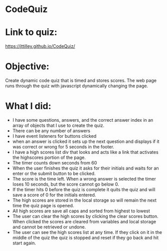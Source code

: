 # CodeQuiz

# Link to quiz:
https://jttilley.github.io/CodeQuiz/

# Objective:
Create dynamic code quiz that is timed and stores scores. The web page runs through the quiz with javascript dynamically changing the page.

# What I did:
* I have some questions, answers, and the correct answer index in an array of objects that I use to create the quiz.
* There can be any number of answers
* I have event listeners for buttons clicked
* when an answer is clicked it sets up the next question and displays if it was correct or wrong for 5 seconds in the footer.
* I have a high scores list div that looks and acts like a link that activates the highscores portion of the page. 
* The timer counts down seconds from 60
* When the user finishes the quiz it asks for their initials and waits for an enter or the submit button to be clicked.
* The score is the time left. When a wrong answer is selected the timer loses 10 seconds, but the score cannot go below 0.
* If the timer hits 0 before the quiz is complete it quits the quiz and will save a score of 0 for the initials entered. 
* The high scores are stored in the local storage so will remain the next time the quiz page is opened. 
* All high scores are save all caps and sorted from highest to lowest
* The user can clear the high scores by clicking the clear scores button. When clicked the scores are cleared from variables and local storage and cannot be retrieved or undone.
* The user can see the high scores list at any time. If they click on it in the middle of the quiz the quiz is stopped and reset if they go back and hit start again.

